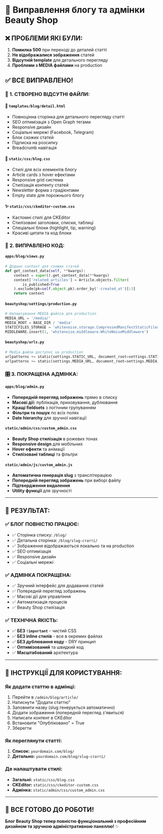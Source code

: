 # 🔧 Виправлення блогу та адмінки Beauty Shop

## ❌ **ПРОБЛЕМИ ЯКІ БУЛИ:**
1. **Помилка 500** при переході до деталей статті
2. **Не відображалися зображення** статей
3. **Відсутній template** для детального перегляду
4. **Проблеми з MEDIA файлами** на production

## ✅ **ВСЕ ВИПРАВЛЕНО!**

### 🎯 **1. СТВОРЕНО ВІДСУТНІ ФАЙЛИ:**

#### **📄 `templates/blog/detail.html`**
- Повноцінна сторінка для детального перегляду статті
- SEO оптимізація з Open Graph тегами
- Responsive дизайн
- Соціальні мережі (Facebook, Telegram)
- Блок схожих статей
- Підписка на розсилку
- Breadcrumb навігація

#### **🎨 `static/css/blog.css`** 
- Стилі для всіх елементів блогу
- Article cards з hover ефектами
- Responsive grid система
- Стилізація контенту статей
- Newsletter форма з градієнтами
- Empty state для порожнього блогу

#### **✨ `static/css/ckeditor-custom.css`**
- Кастомні стилі для CKEditor
- Стилізовані заголовки, списки, таблиці
- Спеціальні блоки (highlight, tip, warning)
- Красиві цитати та код блоки

### 🔧 **2. ВИПРАВЛЕНО КОД:**

#### **`apps/blog/views.py`**
```python
# Додано context для схожих статей
def get_context_data(self, **kwargs):
    context = super().get_context_data(**kwargs)
    context['related_articles'] = Article.objects.filter(
        is_published=True
    ).exclude(pk=self.object.pk).order_by('-created_at')[:3]
    return context
```

#### **`beautyshop/settings/production.py`**
```python
# Налаштування MEDIA файлів для production
MEDIA_URL = '/media/'
MEDIA_ROOT = BASE_DIR / 'media'
STATICFILES_STORAGE = 'whitenoise.storage.CompressedManifestStaticFilesStorage'
MIDDLEWARE.insert(1, 'whitenoise.middleware.WhiteNoiseMiddleware')
```

#### **`beautyshop/urls.py`**
```python
# Media файли доступні на production
urlpatterns += static(settings.STATIC_URL, document_root=settings.STATIC_ROOT)
urlpatterns += static(settings.MEDIA_URL, document_root=settings.MEDIA_ROOT)
```

### 🎛️ **3. ПОКРАЩЕНА АДМІНКА:**

#### **`apps/blog/admin.py`**
- **Попередній перегляд зображень** прямо в списку
- **Масові дії:** публікація, приховування, дублювання
- **Кращі fieldsets** з логічним групуванням
- **Фільтри та пошук** по всіх полях
- **Date hierarchy** для зручної навігації

#### **`static/admin/css/custom_admin.css`**
- **Beauty Shop стилізація** в рожевих тонах
- **Responsive design** для мобільних
- **Hover ефекти** та анімації
- **Стилізовані таблиці** та фільтри

#### **`static/admin/js/custom_admin.js`**
- **Автоматична генерація slug** з транслітерацією
- **Попередній перегляд зображень** при виборі файлу
- **Підтвердження видалення**
- **Utility функції** для зручності

---

## 🚀 **РЕЗУЛЬТАТ:**

### ✅ **БЛОГ ПОВНІСТЮ ПРАЦЮЄ:**
- ✅ Сторінка списку: `/blog/`
- ✅ Детальна сторінка: `/blog/slug-статті/`
- ✅ Зображення відображаються локально та на production
- ✅ SEO оптимізація
- ✅ Responsive дизайн
- ✅ Соціальні мережі

### ✅ **АДМІНКА ПОКРАЩЕНА:**
- ✅ Зручний інтерфейс для додавання статей
- ✅ Попередній перегляд зображень
- ✅ Масові дії для управління
- ✅ Автоматизація процесів
- ✅ Beauty Shop стилізація

### ✅ **ТЕХНІЧНА ЯКІСТЬ:**
- ✅ **БЕЗ `!important`** - чистий CSS
- ✅ **БЕЗ inline стилів** - все в окремих файлах
- ✅ **БЕЗ дублювання коду** - DRY принцип
- ✅ **Оптимізований** та швидкий код
- ✅ **Масштабований** архітектура

---

## 🎯 **ІНСТРУКЦІЇ ДЛЯ КОРИСТУВАННЯ:**

### **Як додати статтю в адмінці:**
1. Перейти в `/admin/blog/article/`
2. Натиснути "Додати статтю"
3. Заповнити назву (slug генерується автоматично)
4. Додати зображення (попередній перегляд з'явиться)
5. Написати контент в CKEditor
6. Встановити "Опубліковано" = True
7. Зберегти

### **Як переглянути статті:**
1. **Список:** `yourdomain.com/blog/`
2. **Детально:** `yourdomain.com/blog/slug-статті/`

### **Де налаштувати стилі:**
- **Загальні:** `static/css/blog.css`
- **CKEditor:** `static/css/ckeditor-custom.css`
- **Адмінка:** `static/admin/css/custom_admin.css`

---

## 🎉 **ВСЕ ГОТОВО ДО РОБОТИ!**

**Блог Beauty Shop тепер повністю функціональний з професійним дизайном та зручною адміністративною панеллю!** ✨
